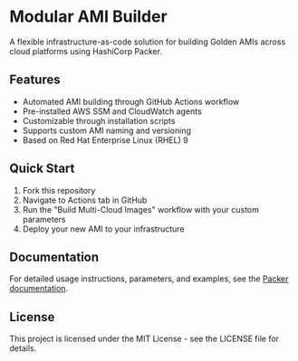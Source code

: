 # Modular AMI Builder

A flexible infrastructure-as-code solution for building Golden AMIs across cloud platforms using HashiCorp Packer.

## Features

- Automated AMI building through GitHub Actions workflow
- Pre-installed AWS SSM and CloudWatch agents
- Customizable through installation scripts
- Supports custom AMI naming and versioning
- Based on Red Hat Enterprise Linux (RHEL) 9

## Quick Start

1. Fork this repository
2. Navigate to Actions tab in GitHub
3. Run the "Build Multi-Cloud Images" workflow with your custom parameters
4. Deploy your new AMI to your infrastructure

## Documentation

For detailed usage instructions, parameters, and examples, see the [Packer documentation](packer/README.md).

## License

This project is licensed under the MIT License - see the LICENSE file for details.
